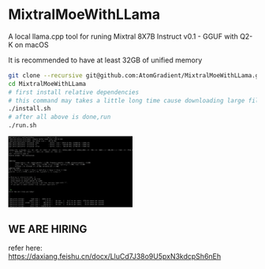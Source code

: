 # MixtralMoeWithLLama

A local llama.cpp tool for runing Mixtral 8X7B Instruct v0.1 - GGUF with Q2-K on macOS

It is recommended to have at least 32GB of unified memory

```bash
git clone --recursive git@github.com:AtomGradient/MixtralMoeWithLLama.git
cd MixtralMoeWithLLama
# first install relative dependencies
# this command may takes a little long time cause downloading large file from 😊huggingface
./install.sh
# after all above is done,run
./run.sh
```
<img src="./Screenshot.png" alt="image" width="50%" height="auto">

## WE ARE HIRING
refer here: https://daxiang.feishu.cn/docx/LluCd7J38o9U5pxN3kdcpSh6nEh
